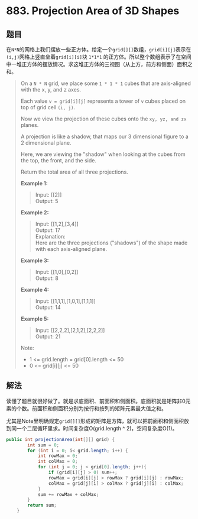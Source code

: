 # 883. Projection Area of 3D Shapes

## 题目

在`N*N`的网格上我们摆放一些正方体。给定一个`grid[][]`数组，`grid[i][j]`表示在`(i,j)`网格上竖直垒着`grid[i][i]`块 `1*1*1` 的正方体。所以整个数组表示了在空间中一堆正方体的摆放情况。求这堆正方体的三视图（从上方，前方和侧面）面积之和。

>On a `N * N` grid, we place some `1 * 1 * 1` cubes that are axis-aligned with the x, y, and z axes.
>
>Each value `v = grid[i][j]` represents a tower of `v` cubes placed on top of grid cell `(i, j)`.
>
>Now we view the projection of these cubes onto the `xy, yz, and zx` planes.
>
>A projection is like a shadow, that maps our 3 dimensional figure to a 2 dimensional plane.
>
>Here, we are viewing the "shadow" when looking at the cubes from the top, the front, and the side.
>
>Return the total area of all three projections.
>
>**Example 1:**
>
>>Input: [[2]]  
>>Output: 5  
>
>**Example 2:**
>
>>Input: [[1,2],[3,4]]  
>>Output: 17  
>>Explanation:  
>>Here are the three projections ("shadows") of the shape made with each axis-aligned plane.
>
>**Example 3:**
>
>>Input: [[1,0],[0,2]]  
>>Output: 8  
>
>**Example 4:**  
>
>>Input: [[1,1,1],[1,0,1],[1,1,1]]  
>>Output: 14  
>
>**Example 5:**
>
>>Input: [[2,2,2],[2,1,2],[2,2,2]]  
>>Output: 21  
>
>Note:
>
> - 1 <= grid.length = grid[0].length <= 50
> - 0 <= grid[i][j] <= 50

## 解法

读懂了题目就很好做了。就是求底面积、前面积和侧面积。底面积就是矩阵非0元素的个数。前面积和侧面积分别为按行和按列的矩阵元素最大值之和。

尤其是Note里明确规定`grid[][]`形成的矩阵是方阵，就可以把前面积和侧面积放到同一个二层循环里求。时间复杂度O(grid.length ^ 2)，空间复杂度O(1)。

```java
public int projectionArea(int[][] grid) {
        int sum = 0;
        for (int i = 0; i< grid.length; i++) {
            int rowMax = 0;
            int colMax = 0;
            for (int j = 0; j < grid[0].length; j++){
                if (grid[i][j] > 0) sum++;
                rowMax = grid[i][j] > rowMax ? grid[i][j] : rowMax;
                colMax = grid[j][i] > colMax ? grid[j][i] : colMax;
            }
            sum += rowMax + colMax;
        }
        return sum;
    }
```
